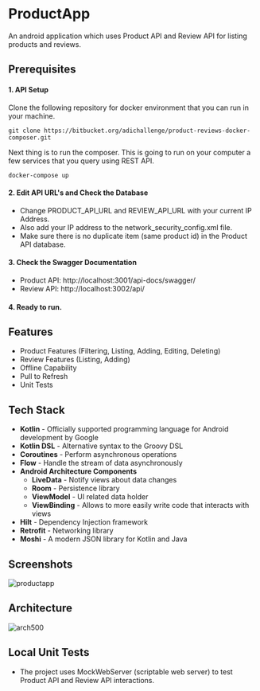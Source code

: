 # ProductApp
An android application which uses Product API and Review API for listing products and reviews.

## Prerequisites

#### 1. API Setup

Clone the following repository for docker environment that you can run in your machine.

	git clone https://bitbucket.org/adichallenge/product-reviews-docker-composer.git

Next thing is to run the composer. This is going to run on your computer a few services that you query using REST API. 

	docker-compose up

#### 2. Edit API URL's and Check the Database

- Change PRODUCT_API_URL and REVIEW_API_URL with your current IP Address. 
- Also add your IP address to the network_security_config.xml file.
- Make sure there is no duplicate item (same product id) in the Product API database.

#### 3. Check the Swagger Documentation

- Product API: http://localhost:3001/api-docs/swagger/
- Review API: http://localhost:3002/api/

#### 4. Ready to run.

## Features
- Product Features (Filtering, Listing, Adding, Editing, Deleting)
- Review Features (Listing, Adding)
- Offline Capability
- Pull to Refresh
- Unit Tests

## Tech Stack

- **Kotlin** - Officially supported programming language for Android development by Google
- **Kotlin DSL** - Alternative syntax to the Groovy DSL
- **Coroutines** - Perform asynchronous operations
- **Flow** - Handle the stream of data asynchronously
- **Android Architecture Components**
  - **LiveData** - Notify views about data changes
  - **Room** - Persistence library
  - **ViewModel** - UI related data holder
  - **ViewBinding** - Allows to more easily write code that interacts with views
- **Hilt** - Dependency Injection framework
- **Retrofit** - Networking library
- **Moshi** - A modern JSON library for Kotlin and Java
 
## Screenshots
![productapp](https://user-images.githubusercontent.com/25778714/118157930-cf515100-b423-11eb-967d-f9f6d9739c9d.png)

## Architecture
![arch500](https://user-images.githubusercontent.com/25778714/113482640-3801f100-94a8-11eb-98d6-e15cb21a905b.png)

## Local Unit Tests
- The project uses MockWebServer (scriptable web server) to test Product API and Review API interactions.
